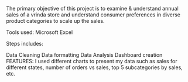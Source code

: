 The primary objective of this project is to examine & understand annual sales of a vrinda store and understand consumer preferences in diverse product categories to scale up the sales.

Tools used: Microsoft Excel

Steps includes:

Data Cleaning
Data formatting
Data Analysis
Dashboard creation
FEATURES: I used different charts to present my data such as sales for different states, number of orders vs sales, top 5 subcategories by sales, etc.

